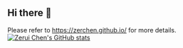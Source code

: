 ## Hi there 👋

Please refer to https://zerchen.github.io/ for more details.
[![Zerui Chen's GitHub stats](https://github-readme-stats.vercel.app/api?username=zerchen)](https://github.com/zerchen/github-readme-stats)

<!--
**zerchen/zerchen** is a ✨ _special_ ✨ repository because its `README.md` (this file) appears on your GitHub profile.

Here are some ideas to get you started:

- 🔭 I’m currently working on ...
- 🌱 I’m currently learning ...
- 👯 I’m looking to collaborate on ...
- 🤔 I’m looking for help with ...
- 💬 Ask me about ...
- 📫 How to reach me: ...
- 😄 Pronouns: ...
- ⚡ Fun fact: ...
-->
